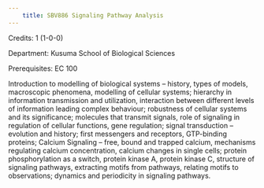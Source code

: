 ```yaml
---
    title: SBV886 Signaling Pathway Analysis
---
```

Credits: 1 (1-0-0)

Department: Kusuma School of Biological Sciences

Prerequisites: EC 100

Introduction to modelling of biological systems – history, types of models, macroscopic phenomena, modelling of cellular systems; hierarchy in information transmission and utilization, interaction between different levels of information leading complex behaviour; robustness of cellular systems and its significance; molecules that transmit signals, role of signaling in regulation of cellular functions, gene regulation; signal transduction – evolution and history; first messengers and receptors, GTP-binding proteins; Calcium Signaling – free, bound and trapped calcium, mechanisms regulating calcium concentration, calcium changes in single cells; protein phosphorylation as a switch, protein kinase A, protein kinase C, structure of signaling pathways, extracting motifs from pathways, relating motifs to observations; dynamics and periodicity in signaling pathways.